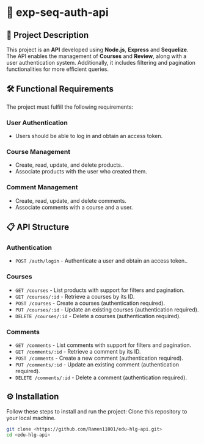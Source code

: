# 🚀 **exp-seq-auth-api**

## 🌟 **Project Description**

This project is an **API** developed using **Node.js**, **Express** and **Sequelize**. The API enables the management of **Courses** and **Review**, along with a user authentication system. Additionally, it includes filtering and pagination functionalities for more efficient queries.

## 🛠️ **Functional Requirements**

The project must fulfill the following requirements:

### **User Authentication**
- Users should be able to log in and obtain an access token.

### **Course Management**
- Create, read, update, and delete products..
- Associate products with the user who created them.

### **Comment Management**
- Create, read, update, and delete comments.
- Associate comments with a course  and a user.


## 📋 **API Structure**

### **Authentication**
- `POST /auth/login` - Authenticate a user and obtain an access token..  

### **Courses**
- `GET /courses` - List products with support for filters and pagination.
- `GET /courses/:id` - Retrieve a courses by its ID.
- `POST /courses` - Create a courses (authentication required).
- `PUT /courses/:id` - Update an existing courses (authentication required).
- `DELETE /courses/:id` - Delete a courses (authentication required).

### **Comments**
- `GET /comments` - List comments with support for filters and pagination.  
- `GET /comments/:id` - Retrieve a comment by its ID.  
- `POST /comments` - Create a new comment (authentication required).
- `PUT /comments/:id` - Update an existing comment (authentication required). 
- `DELETE /comments/:id` - Delete a comment (authentication required).  

## ⚙️ **Installation**

Follow these steps to install and run the project:
Clone this repository to your local machine.
   ```bash
   git clone <https://github.com/Ramen11001/edu-hlg-api.git>
cd <edu-hlg-api>
```
